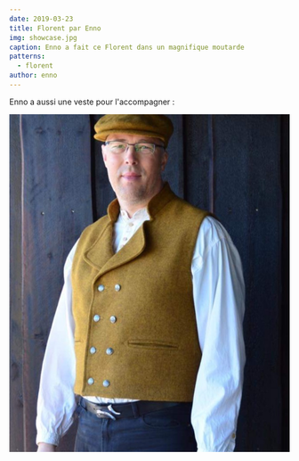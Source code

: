 ```yaml
---
date: 2019-03-23
title: Florent par Enno
img: showcase.jpg
caption: Enno a fait ce Florent dans un magnifique moutarde
patterns:
  - florent
author: enno
---
```


Enno a aussi une veste pour l'accompagner :

![Casquette et veste](2.jpg)
